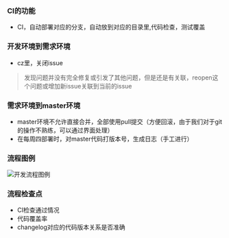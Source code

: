 ### CI的功能

- CI，自动部署对应的分支，自动放到对应的目录里,代码检查，测试覆盖

### 开发环境到需求环境

- cz里，关闭issue

> 发现问题并没有完全修复或引发了其他问题，但是还是有关联，reopen这个问题或增加新issue关联到当前的issue

### 需求环境到master环境

- master环境不允许直接合并，全部使用pull提交（方便回滚，由于我们对于git的操作不熟练，可以通过界面处理）
- 在每周四部署时，对master代码打版本号，生成日志（手工进行）

### 流程图例

![开发流程图例](https://wlchair.gitbooks.io/fengniao/content/vender/workflow.jpg)

### 流程检查点

- CI检查通过情况
- 代码覆盖率
- changelog对应的代码版本关系是否准确